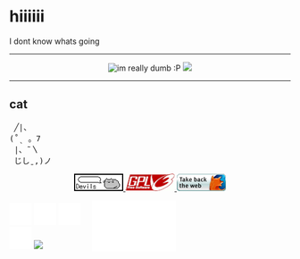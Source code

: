 # hiiiiii

I dont know whats going 

<hr>

<p align="center">
 <img src="https://img.shields.io/badge/im_really-really_dumb-red" alt="im really dumb :P">
 <img src="https://komarev.com/ghpvc/?username=Scissors-LT&color=ff69b4">
</p>
<hr>
<h2>cat</h2>
<pre>
 ╱|、
(˚ˎ 。7  
 |、˜〵          
 じしˍ,)ノ
</pre>

<p align="center">
 <a href="https://pusheen.com/category/comics/" target="_blank">
  <img src="./images/devils_button.gif" width="88" height="31">
 </a>
 <a href="https://www.gnu.org/licenses/gpl-3.0.en.html" target="_blank">
  <img src="./images/gplv3.gif" width="88" height="31">
 </a>
 <a href="https://www.firefox.com/en-GB/thanks/" target="_blank">
  <img src="./images/firefoxget.gif" width="88" height="31">
 </a>
</p>



<div style="display: flex; align-items: center;">
  <div>
    <img src="./images/thinkpad.svg" width="40">
    <img src="./images/debian.svg" width="40">
    <img src="./images/kde.svg" width="40"><br>
    <img src="./images/ce.svg" width="40">
    <img src="./images/Estinated_sign.svg" width="40">
  </div>
  <div style="margin-left:20px;">
    <img src="./images/barcode.svg" width="150">
  </div>
</div>
